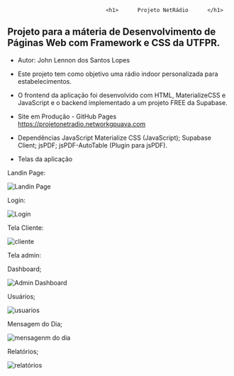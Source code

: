                                    <h1>      Projeto NetRádio      </h1> 

<h2> Projeto para a máteria de Desenvolvimento de Páginas Web com Framework e CSS da UTFPR. </h2>


- Autor: John Lennon dos Santos Lopes

- Este projeto tem como objetivo uma rádio indoor personalizada para estabelecimentos.

- O frontend da aplicação foi desenvolvido com HTML, MaterializeCSS e JavaScript e o backend implementado a um projeto FREE da Supabase.


- Site em Produção - GitHub Pages
https://projetonetradio.networkgpuava.com


- Dependências JavaScript
Materialize CSS (JavaScript);
Supabase Client;
jsPDF;
jsPDF-AutoTable (Plugin para jsPDF).


- Telas da aplicação

Landin Page:

![Landin Page](https://github.com/user-attachments/assets/0a6ae5c6-fa7b-4662-939e-c0f3e7aacba7)

Login:

![Login](https://github.com/user-attachments/assets/912da25e-2c4b-4340-9f2e-c88f05c980eb)

Tela Cliente:

![cliente](https://github.com/user-attachments/assets/5f0ca00e-8e49-43c2-bc6e-2166d37732d8)

Tela admin:

Dashboard;

![Admin Dashboard](https://github.com/user-attachments/assets/5521ddce-6253-4aea-b461-4162f2ca4483)

Usuários;

![usuarios](https://github.com/user-attachments/assets/5cda77a7-b5c7-4c70-b4e9-a73c895a31f8)

Mensagem do Dia;

![mensagenm do dia](https://github.com/user-attachments/assets/1884f460-8234-4903-ad7e-b3ae7062db05)

Relatórios;

![relatórios](https://github.com/user-attachments/assets/47593cf0-ae23-415b-86b2-1ffd4417f9a9)






